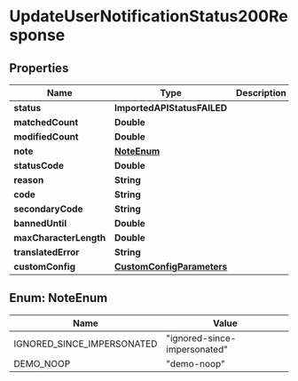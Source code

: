 

# UpdateUserNotificationStatus200Response


## Properties

| Name | Type | Description | Notes |
|------------ | ------------- | ------------- | -------------|
|**status** | **ImportedAPIStatusFAILED** |  |  |
|**matchedCount** | **Double** |  |  |
|**modifiedCount** | **Double** |  |  |
|**note** | [**NoteEnum**](#NoteEnum) |  |  |
|**statusCode** | **Double** |  |  [optional] |
|**reason** | **String** |  |  |
|**code** | **String** |  |  |
|**secondaryCode** | **String** |  |  [optional] |
|**bannedUntil** | **Double** |  |  [optional] |
|**maxCharacterLength** | **Double** |  |  [optional] |
|**translatedError** | **String** |  |  [optional] |
|**customConfig** | [**CustomConfigParameters**](CustomConfigParameters.md) |  |  [optional] |



## Enum: NoteEnum

| Name | Value |
|---- | -----|
| IGNORED_SINCE_IMPERSONATED | &quot;ignored-since-impersonated&quot; |
| DEMO_NOOP | &quot;demo-noop&quot; |




